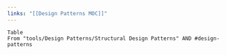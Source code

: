 ```yaml
---
links: "[[Design Patterns MOC]]"
---
```


```dataview
Table 
From "tools/Design Patterns/Structural Design Patterns" AND #design-patterns 
```

